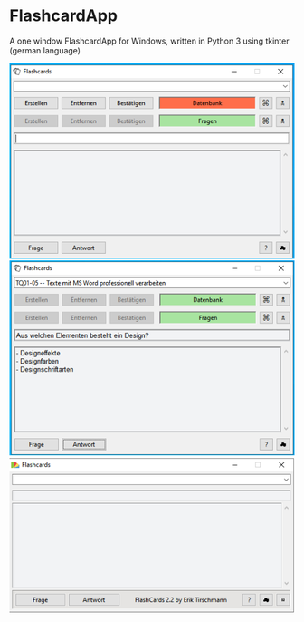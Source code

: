 # FlashcardApp
A one window FlashcardApp for Windows, written in Python 3 using tkinter (german language)

![alt text](https://github.com/ErikTirschmann/FlashcardApp/blob/main/FlashCards.png?raw=true)
![alt text](https://github.com/ErikTirschmann/FlashcardApp/blob/main/FlashCards2.png?raw=true)
![alt text](https://github.com/ErikTirschmann/FlashcardApp/blob/main/FlashCards3.png?raw=true)
